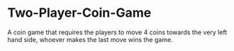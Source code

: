 # Two-Player-Coin-Game
A coin game that requires the players to move 4 coins towards the very left hand side, whoever makes the last move wins the game.
